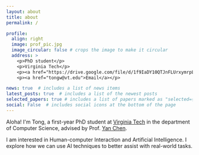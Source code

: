 ```yaml
---
layout: about
title: about
permalink: /

profile:
  align: right
  image: prof_pic.jpg
  image_circular: false # crops the image to make it circular
  address: >
    <p>PhD student</p>
    <p>Virginia Tech</p>
    <p><a href="https://drive.google.com/file/d/1f9IaDY10QTJnFLUrxymrpLr7ezrTnYGe/view?usp=sharing">CV</a></p>
    <p><a href="tongw@vt.edu">Email</a></p>

news: true  # includes a list of news items
latest_posts: true  # includes a list of the newest posts
selected_papers: true # includes a list of papers marked as "selected={true}"
social: False  # includes social icons at the bottom of the page
---
```


Aloha! I'm Tong, a first-year PhD student at [Virginia Tech](https://www.vt.edu/) in the department of Computer Science, advised by Prof. [Yan Chen](https://chensivan.github.io/).

I am interested in Human-computer Interaction and Artificial Intelligence. I explore how we can use AI techniques to better assist with real-world tasks.

